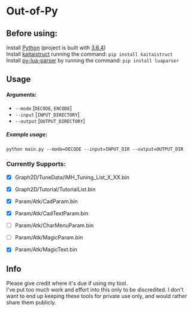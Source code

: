# Out-of-Py


## Before using:

Install [Python](https://www.python.org/downloads/) (project is built with [3.6.4](https://www.python.org/downloads/release/python-364/))</br>
Install [kaitaistruct](https://pypi.org/project/kaitaistruct/) running the command: `pip install kaitaistruct`</br>
Install [py-lua-parser](https://github.com/boolangery/py-lua-parser) by running the command: `pip install luaparser`</br>


## Usage

#### Arguments:
- `--mode` [`DECODE`, `ENCODE`]
- `--input` [`INPUT_DIRECTORY`]
- `--output` [`OUTPUT_DIRECTORY`]

##### Example usage:
```
python main.py --mode=DECODE --input=INPUT_DIR --output=OUTPUT_DIR
```

### Currently Supports:

- [x] Graph2D/TuneData/IMH_Tuning_List_X_XX.bin
- [x] Graph2D/Tutorial/TutorialList.bin
- [x] Param/Atk/CadParam.bin
- [x] Param/Atk/CadTextParam.bin
- [ ] Param/Atk/CharMenuParam.bin
- [ ] Param/Atk/MagicParam.bin
- [x] Param/Atk/MagicText.bin


## Info

Please give credit where it's due if using my tool.</br>
I've put too much work and effort into this only to be discredited. I don't want to end up keeping these tools for private use only, and would rather share them publicly.
